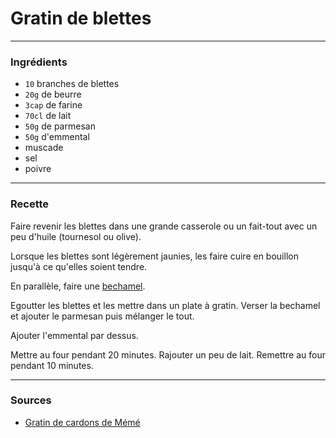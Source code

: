 # Gratin de blettes

---

### Ingrédients

* `10` branches de blettes
* `20g` de beurre
* `3cap` de farine
* `70cl` de lait
* `50g` de parmesan
* `50g` d'emmental
* muscade
* sel
* poivre

---

### Recette

Faire revenir les blettes dans une grande casserole ou un fait-tout avec un peu d'huile (tournesol ou olive).

Lorsque les blettes sont légèrement jaunies, les faire cuire en bouillon jusqu'à ce qu'elles soient tendre.

En parallèle, faire une [bechamel](../support/bechamel.md).

Egoutter les blettes et les mettre dans un plate à gratin. Verser la bechamel et ajouter le parmesan puis mélanger le tout.

Ajouter l'emmental par dessus.

Mettre au four pendant 20 minutes. Rajouter un peu de lait. Remettre au four pendant 10 minutes.

---

### Sources

* [Gratin de cardons de Mémé](https://www.marmiton.org/recettes/recette_gratin-de-cardons-de-meme_87601.aspx)
